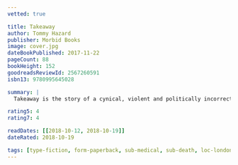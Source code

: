 ```yaml
---
vetted: true

title: Takeaway
author: Tommy Hazard
publisher: Morbid Books
image: cover.jpg
dateBookPublished: 2017-11-22
pageCount: 88
bookHeight: 152
goodreadsReviewId: 2567260591
isbn13: 9780995645028

summary: |
  Takeaway is the story of a cynical, violent and politically incorrect Hackney ambulance driver who goes by the name of Tommy Hazard.

rating5: 4
rating7: 4

readDates: [[2018-10-12, 2018-10-19]]
dateRated: 2018-10-19

tags: [type-fiction, form-paperback, sub-medical, sub-death, loc-london]
---
```

